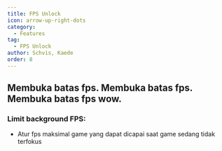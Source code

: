 ```yaml
---
title: FPS Unlock
icon: arrow-up-right-dots
category:
  - Features
tag:
  - FPS Unlock
author: Schvis, Kaede
order: 8
---
```


## Membuka batas fps. Membuka batas fps. Membuka batas fps wow.
### Limit background FPS:
- Atur fps maksimal game yang dapat dicapai saat game sedang tidak terfokus
